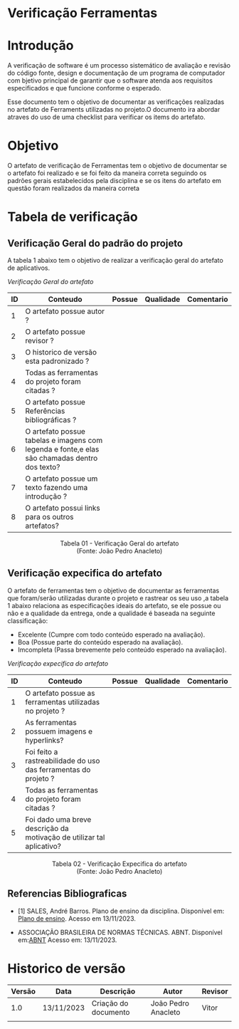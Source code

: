 # Verificação Ferramentas

# Introdução

A verificação de software é um processo sistemático de avaliação e revisão do código fonte, design e documentação de um programa de computador com bjetivo principal de garantir que o software atenda aos requisitos especificados e que funcione conforme o esperado. 

Esse documento tem o objetivo de documentar as verificações realizadas no artefato de Ferraments utilizadas no projeto.O documento ira abordar atraves do uso de uma checklist para verificar os items do artefato.

# Objetivo

O artefato de verificação de Ferramentas tem o objetivo de documentar se o artefato foi realizado e se foi feito da maneira correta seguindo os padrões gerais estabelecidos pela disciplina e se os itens do artefato em questão foram realizados da maneira correta

# Tabela de verificação

## Verificação Geral do padrão do projeto

A tabela 1 abaixo tem o objetivo de realizar a verificação geral do artefato de aplicativos.

*Verificação Geral do artefato*

| ID | Conteudo                                                                                      | Possue    | Qualidade | Comentario |
|----|-----------------------------------------------------------------------------------------------|-----------|-----------|------------|
| 1  | O artefato possue autor ?                                                                     |           |           |            |
| 2  | O artefato possue revisor ?                                                                   |           |           |            |
| 3  | O historico de versão esta padronizado ?                                                      |           |           |            |
| 4  | Todas as ferramentas do projeto foram citadas ?                                               |           |           |            |
| 5  | O artefato possue Referências bibliográficas ?                                                |           |           |            |
| 6  | O artefato possue tabelas e imagens com legenda e fonte,e elas são chamadas dentro dos texto? |           |           |            |
| 7  | O artefato possue um texto fazendo uma introdução ?                                           |           |           |            |
| 8  | O artefato possui links para os outros artefatos?                                             |           |           |            |

<p align="center">
Tabela 01 - Verificação Geral do artefato<br>
(Fonte: João Pedro Anacleto)
</p>

## Verificação expecifica do artefato

O artefato de ferramentas tem o objetivo de documentar as ferramentas que foram/serão utilizadas durante o projeto e rastrear os seu uso ,a tabela 1 abaixo relaciona as especificações ideais do artefato, se ele possue ou não e a qualidade da entrega, onde a qualidade é baseada na seguinte classificação:

- Excelente (Cumpre com todo conteúdo esperado na avaliação).
- Boa (Possue parte do conteúdo esperado na avaliação).
- Imcompleta (Passa brevemente pelo conteúdo esperado na avaliação).

*Verificação expecifica do artefato*

| ID | Conteudo                                                              | Possue    | Qualidade | Comentario |
|----|-----------------------------------------------------------------------|-----------|-----------|------------|
| 1  | O artefato possue as ferramentas utilizadas no projeto ?              |           |           |            |
| 2  | As ferramentas possuem imagens e hyperlinks?                          |           |           |            |
| 3  | Foi feito a rastreabilidade do uso das ferramentas do projeto ?       |           |           |            |
| 4  | Todas as ferramentas do projeto foram citadas ?                       |           |           |            |
| 5  | Foi dado uma breve descrição da motivação de utilizar tal aplicativo? |           |           |            |

<p align="center">
Tabela 02 - Verificação Expecifica do artefato<br>
(Fonte: João Pedro Anacleto)
</p>

## Referencias Bibliograficas

- [1] SALES, André Barros. Plano de ensino da disciplina. Disponível em: [Plano de ensino](https://aprender3.unb.br/pluginfile.php/2692699/mod_resource/content/34/Plano_de_Ensino%20RE%20022023%20Turma%202.pdf ). Acesso em 13/11/2023.

- ASSOCIAÇÃO BRASILEIRA DE NORMAS TÉCNICAS. ABNT. Disponível em:[ABNT](https://www.abnt.org.br/) Acesso em: 13/11/2023.

# Historico de versão

| Versão | Data       | Descrição                     | Autor               | Revisor |
|--------|------------|-----------                    |---------------------|---------|
| 1.0    | 13/11/2023 | Criação do documento          | João Pedro Anacleto | Vitor        |
|        |            |                               |                     |         |